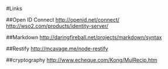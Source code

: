 ﻿#Links

##Open ID Connect
http://openid.net/connect/
http://wso2.com/products/identity-server/

##Markdown
http://daringfireball.net/projects/markdown/syntax

##Restify
http://mcavage.me/node-restify

##cryptography
http://www.echeque.com/Kong/MulRecip.htm